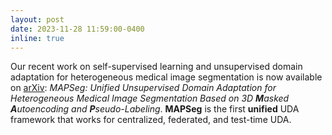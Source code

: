 ```yaml
---
layout: post
date: 2023-11-28 11:59:00-0400
inline: true
---
```


Our recent work on self-supervised learning and unsupervised domain adaptation for heterogeneous medical image segmentation is now available on [arXiv](https://arxiv.org/pdf/2303.09373.pdf): *MAPSeg: Unified Unsupervised Domain Adaptation for Heterogeneous Medical Image Segmentation Based on 3D **M**asked **A**utoencoding and **P**seudo-Labeling*. **MAPSeg** is the first **unified** UDA framework that works for centralized, federated, and test-time UDA. 